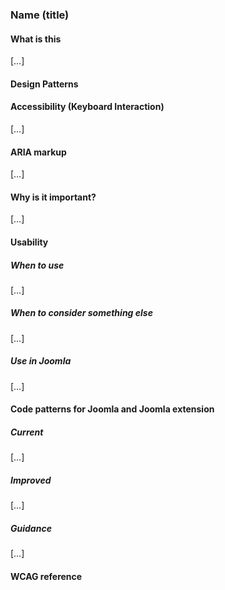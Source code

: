 
### Name (title)

#### What is this
[…]

#### Design Patterns

#### Accessibility (Keyboard Interaction)
[…]

#### ARIA markup
[…]

#### Why is it important?
[…]

#### Usability
##### When to use
[…]

##### When to consider something else
[…]

##### Use in Joomla
[…]

#### Code patterns for Joomla and Joomla extension
##### Current
[…]
##### Improved
[…]
##### Guidance
[…]
#### WCAG reference
